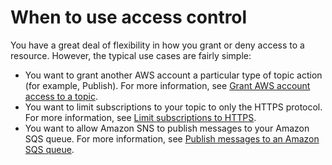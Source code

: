 # When to use access control<a name="sns-when-to-use-access-control"></a>

You have a great deal of flexibility in how you grant or deny access to a resource\. However, the typical use cases are fairly simple: 
+ You want to grant another AWS account a particular type of topic action \(for example, Publish\)\. For more information, see [Grant AWS account access to a topic](sns-access-policy-use-cases.md#sns-grant-aws-account-access-to-topic)\.
+ You want to limit subscriptions to your topic to only the HTTPS protocol\. For more information, see [Limit subscriptions to HTTPS](sns-access-policy-use-cases.md#sns-limit-subscriptions-to-https)\.
+ You want to allow Amazon SNS to publish messages to your Amazon SQS queue\. For more information, see [Publish messages to an Amazon SQS queue](sns-access-policy-use-cases.md#sns-publish-messages-to-sqs-queue)\.
